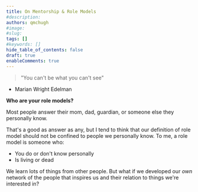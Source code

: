 ```yaml
---
title: On Mentorship & Role Models
#description: 
authors: qmchugh
#image: 
#slug: 
tags: []
#keywords: []
hide_table_of_contents: false
draft: true
enableComments: true
---
```


> "You can't be what you can't see"
- Marian Wright Edelman

**Who are your role models?**

Most people answer their mom, dad, guardian, or someone else they personally know.

That's a good as answer as any, but I tend to think that our definition of role model should not be confined to people we personally know. To me, a role model is someone who:

- You do or don't know personally
- Is living or dead

We learn lots of things from other people. But what if we developed our _own_ network of the people that inspires us and their relation to things we're interested in?